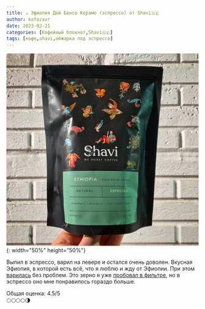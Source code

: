 ```yaml
---
title: ☕️ Эфиопия Дей Бенсо Керамо (эспрессо) от Shavi🇬🇪
author: kofezavr
date: 2023-02-21
categories: [Кофейный блокнот,Shavi🇬🇪]
tags: [кофе,shavi,обжарка под эспрессо]
--- 
```

![copy from title](/assets/img/posts/23/02/ethiopia-shavi.jpg){: width="50%" height="50%"}

Выпил в эспрессо, варил на левере и остался очень доволен. Вкусная Эфиопия, в которой есть всё, что я люблю и жду от Эфиопии. При этом [варилась](https://t.me/coffeesaurus/583) без проблем. Это зерно я уже [пробовал в фильтре](https://kofezavr.ru/posts/2022/11/21/эфиопия-бенсо-керамо), но в эспрессо оно мне понравилось гораздо больше.

Общая оценка: 4.5/5 <br>
🌕🌕🌕🌕🌗